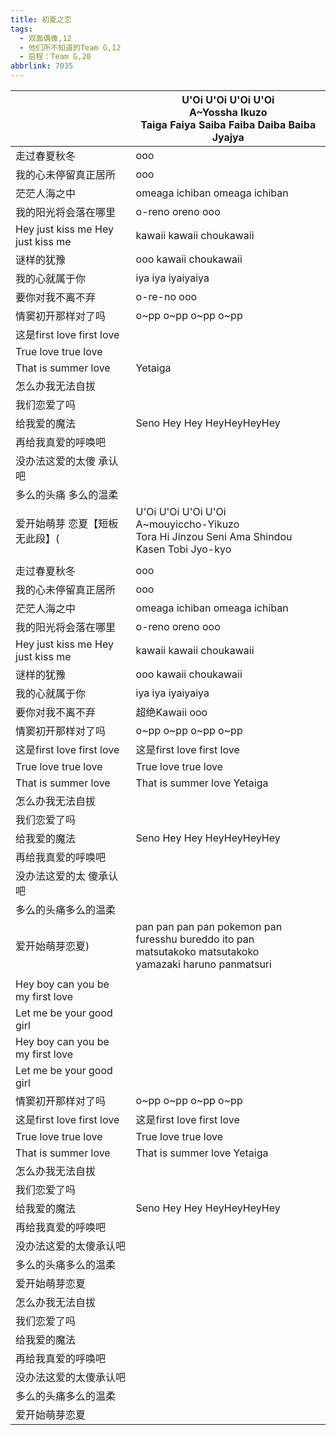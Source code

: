 ```yaml
---
title: 初夏之恋
tags:
  - 双面偶像,12
  - 他们所不知道的Team G,12
  - 启程：Team G,20
abbrlink: 7035
---
```

|      |U'Oi U'Oi U'Oi U'Oi<br>A~Yossha Ikuzo<br>Taiga Faiya Saiba Faiba Daiba Baiba Jyajya|
|--|--|
|走过春夏秋冬|ooo|
|我的心未停留真正居所|ooo|
|茫茫人海之中|omeaga ichiban omeaga ichiban|
|我的阳光将会落在哪里|o-reno oreno ooo|
|Hey just kiss me Hey just kiss me|kawaii kawaii choukawaii|
|谜样的犹豫|ooo kawaii choukawaii|
|我的心就属于你|iya iya iyaiyaiya|
|要你对我不离不弃|o-re-no ooo|
|情窦初开那样对了吗|o~pp o~pp o~pp o~pp|
|这是first love first love|      |
|True love true love|      |
|That is summer love|Yetaiga|
|怎么办我无法自拔|      |
|我们恋爱了吗|      |
|给我爱的魔法|Seno Hey Hey HeyHeyHeyHey|
|再给我真爱的呼唤吧|      |
|没办法这爱的太傻 承认吧|      |
|多么的头痛 多么的温柔|      |
|爱开始萌芽 恋夏【短板无此段】(|U'Oi U'Oi U'Oi U'Oi<br>A~mouyiccho-Yikuzo<br>Tora Hi Jinzou Seni Ama Shindou Kasen Tobi Jyo-kyo|
|      |      |
|走过春夏秋冬|ooo|
|我的心未停留真正居所|ooo|
|茫茫人海之中|omeaga ichiban omeaga ichiban|
|我的阳光将会落在哪里|o-reno oreno ooo|
|Hey just kiss me Hey just kiss me|kawaii kawaii choukawaii|
|谜样的犹豫|ooo kawaii choukawaii|
|我的心就属于你|iya iya iyaiyaiya|
|要你对我不离不弃|超绝Kawaii ooo|
|情窦初开那样对了吗|o~pp o~pp o~pp o~pp|
|这是first love first love|这是first love first love|
|True love true love|True love true love|
|That is summer love|That is summer love Yetaiga|
|怎么办我无法自拔|      |
|我们恋爱了吗|      |
|给我爱的魔法|Seno Hey Hey HeyHeyHeyHey|
|再给我真爱的呼唤吧|      |
|没办法这爱的太 傻承认吧|      |
|多么的头痛多么的温柔|      |
|爱开始萌芽恋夏)|pan pan pan pan pokemon pan<br>furesshu bureddo ito pan<br>matsutakoko matsutakoko<br>yamazaki haruno panmatsuri|
|      |      |
|Hey boy can you be my first love|      |
|Let me be your good girl|      |
|Hey boy can you be my first love|      |
|Let me be your good girl|      |
|情窦初开那样对了吗|o~pp o~pp o~pp o~pp|
|这是first love first love|这是first love first love|
|True love true love|True love true love|
|That is summer love|That is summer love Yetaiga|
|怎么办我无法自拔|      |
|我们恋爱了吗|      |
|给我爱的魔法|Seno Hey Hey HeyHeyHeyHey|
|再给我真爱的呼唤吧|      |
|没办法这爱的太傻承认吧|      |
|多么的头痛多么的温柔|      |
|爱开始萌芽恋夏|      |
|怎么办我无法自拔|      |
|我们恋爱了吗|      |
|给我爱的魔法|      |
|再给我真爱的呼唤吧|      |
|没办法这爱的太傻承认吧|      |
|多么的头痛多么的温柔|      |
|爱开始萌芽恋夏|      |
